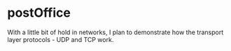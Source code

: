 # postOffice
With a little bit of hold in networks, I plan to demonstrate how the transport layer protocols - UDP and TCP work.
